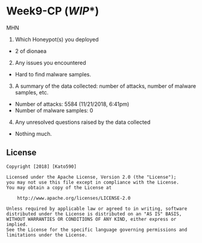 # Week9-CP (***WIP****)
MHN
1. Which Honeypot(s) you deployed
  - 2 of dionaea
2. Any issues you encountered
  - Hard to find malware samples.
3. A summary of the data collected: number of attacks, number of malware samples, etc.
  - Number of attacks: 5584 (11/21/2018, 6:41pm)
  - Number of malware samples: 0

4. Any unresolved questions raised by the data collected
  - Nothing much.

## License

    Copyright [2018] [Kato590]

    Licensed under the Apache License, Version 2.0 (the "License");
    you may not use this file except in compliance with the License.
    You may obtain a copy of the License at

        http://www.apache.org/licenses/LICENSE-2.0

    Unless required by applicable law or agreed to in writing, software
    distributed under the License is distributed on an "AS IS" BASIS,
    WITHOUT WARRANTIES OR CONDITIONS OF ANY KIND, either express or implied.
    See the License for the specific language governing permissions and
    limitations under the License.
